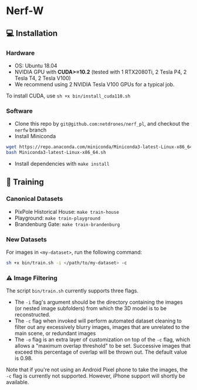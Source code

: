 # Nerf-W

## :computer: Installation

### Hardware

* OS: Ubuntu 18.04
* NVIDIA GPU with **CUDA>=10.2** (tested with 1 RTX2080Ti, 2 Tesla P4, 2 Tesla T4, 2 Tesla V100)
* We recommend using 2 NVIDIA Tesla V100 GPUs for a typical job.

To install CUDA, use `sh +x bin/install_cuda110.sh`

### Software

* Clone this repo by `git@github.com:netdrones/nerf_pl`, and checkout the `nerfw` branch
* Install Miniconda

```bash
wget https://repo.anaconda.com/miniconda/Miniconda3-latest-Linux-x86_64.sh
bash Miniconda3-latest-Linux-x86_64.sh
```

* Install dependencies with `make install`

## :key: Training

### Canonical Datasets

* PixPole Historical House: `make train-house`
* Playground: `make train-playground`
* Brandenburg Gate: `make train-brandenburg`

### New Datasets

For images in `<my-dataset>`, run the following command:

```bash
sh +x bin/train.sh -i </path/to/my-dataset> -c
```

### :warning: Image Filtering

The script `bin/train.sh` currently supports three flags.

* The `-i` flag's argument should be the directory
containing the images (or nested image subfolders) from which the 3D model is to be reconstructed.
* The `-c` flag when invoked will perform automated dataset cleaning to filter out any excessively blurry images, images that
are unrelated to the main scene, or redundant images
* The `-o` flag is an extra layer of customization on top of the `-c` flag, which allows a "maximum overlap threshold" to be set.
Successive images that exceed this percentage of overlap will be thrown out. The default value is 0.98.

Note that if you're not using an Android Pixel phone to take the images, the `-c` flag is currently not supported. However, iPhone
support will shortly be available.
